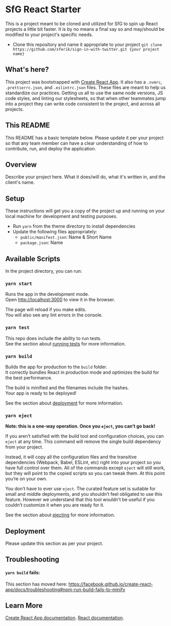 # SfG React Starter

This is a project meant to be cloned and utilized for SfG to spin up React projects a little bit faster. It is by no means a final say so and may/should be modified to your project's specific needs.

- Clone this repository and name it appropriate to your project `git clone https://github.com/sferik/sign-in-with-twitter.git {your project name}`

## What's here?

This project was bootstrapped with [Create React App](https://github.com/facebook/create-react-app). It also has a `.nvmrc`, `.prettierrc.json`, and `.eslintrc.json` files. These files are meant to help us standardize our practices. Getting us all to use the same node versions, JS code styles, and linting our stylesheets, so that when other teammates jump into a project they can write code consistent to the project, and across all projects.

## This README

This README has a basic template below. Please update it per your project so that any team member can have a clear understanding of how to contribute, run, and deploy the application.

## Overview

Describe your project here. What it does/will do, what it's written in, and the client's name.

## Setup

These instructions will get you a copy of the project up and running on your local machine for development and testing purposes. 

- Run `yarn` from the theme directory to install dependencies
- Update the following files appropriately:
  - `public/manifest.json`: Name & Short Name
  - `package.json`: Name

## Available Scripts

In the project directory, you can run:

### `yarn start`

Runs the app in the development mode.<br />
Open [http://localhost:3000](http://localhost:3000) to view it in the browser.

The page will reload if you make edits.<br />
You will also see any lint errors in the console.

### `yarn test`

This repo does include the ability to run tests.<br />
See the section about [running tests](https://facebook.github.io/create-react-app/docs/running-tests) for more information.

### `yarn build`

Builds the app for production to the `build` folder.<br />
It correctly bundles React in production mode and optimizes the build for the best performance.

The build is minified and the filenames include the hashes.<br />
Your app is ready to be deployed!

See the section about [deployment](https://facebook.github.io/create-react-app/docs/deployment) for more information.

### `yarn eject`

**Note: this is a one-way operation. Once you `eject`, you can’t go back!**

If you aren’t satisfied with the build tool and configuration choices, you can `eject` at any time. This command will remove the single build dependency from your project.

Instead, it will copy all the configuration files and the transitive dependencies (Webpack, Babel, ESLint, etc) right into your project so you have full control over them. All of the commands except `eject` will still work, but they will point to the copied scripts so you can tweak them. At this point you’re on your own.

You don’t have to ever use `eject`. The curated feature set is suitable for small and middle deployments, and you shouldn’t feel obligated to use this feature. However we understand that this tool wouldn’t be useful if you couldn’t customize it when you are ready for it.

See the section about [ejecting](https://create-react-app.dev/docs/available-scripts#npm-run-eject) for more information.

## Deployment

Please update this section as per your project.

## Troubleshooting

#### `yarn build` fails:
This section has moved here: https://facebook.github.io/create-react-app/docs/troubleshooting#npm-run-build-fails-to-minify

## Learn More

[Create React App documentation](https://facebook.github.io/create-react-app/docs/getting-started).
[React documentation](https://reactjs.org/).